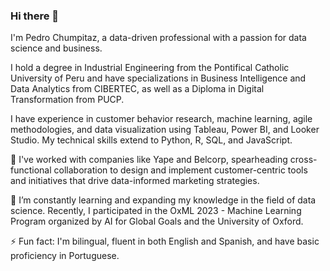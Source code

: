 ### Hi there 👋

I'm Pedro Chumpitaz, a data-driven professional with a passion for data science and business. 

I hold a degree in Industrial Engineering from the Pontifical Catholic University of Peru and have specializations in Business Intelligence and Data Analytics from CIBERTEC, as well as a Diploma in Digital Transformation from PUCP. 

I have experience in customer behavior research, machine learning, agile methodologies, and data visualization using Tableau, Power BI, and Looker Studio. My technical skills extend to Python, R, SQL, and JavaScript.

🔭 I've worked with companies like Yape and Belcorp, spearheading cross-functional collaboration to design and implement customer-centric tools and initiatives that drive data-informed marketing strategies.

🌱 I’m constantly learning and expanding my knowledge in the field of data science. Recently, I participated in the OxML 2023 - Machine Learning Program organized by AI for Global Goals and the University of Oxford.

⚡ Fun fact: I'm bilingual, fluent in both English and Spanish, and have basic proficiency in Portuguese.
